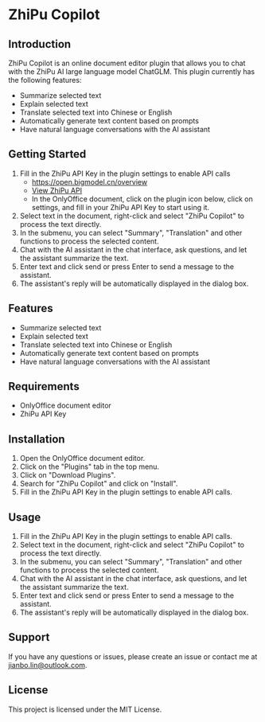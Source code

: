 # ZhiPu Copilot

## Introduction
ZhiPu Copilot is an online document editor plugin that allows you to chat with the ZhiPu AI large language model ChatGLM. This plugin currently has the following features:
- Summarize selected text
- Explain selected text
- Translate selected text into Chinese or English
- Automatically generate text content based on prompts
- Have natural language conversations with the AI assistant

## Getting Started
1. Fill in the ZhiPu API Key in the plugin settings to enable API calls
    - https://open.bigmodel.cn/overview
    - [View ZhiPu API](resources/images/View_Zhipu_API.png)
    - In the OnlyOffice document, click on the plugin icon below, click on settings, and fill in your ZhiPu API Key to start using it.
2. Select text in the document, right-click and select "ZhiPu Copilot" to process the text directly.
3. In the submenu, you can select "Summary", "Translation" and other functions to process the selected content.
4. Chat with the AI assistant in the chat interface, ask questions, and let the assistant summarize the text.
5. Enter text and click send or press Enter to send a message to the assistant.
6. The assistant's reply will be automatically displayed in the dialog box.

## Features
- Summarize selected text
- Explain selected text
- Translate selected text into Chinese or English
- Automatically generate text content based on prompts
- Have natural language conversations with the AI assistant

## Requirements
- OnlyOffice document editor
- ZhiPu API Key

## Installation
1. Open the OnlyOffice document editor.
2. Click on the "Plugins" tab in the top menu.
3. Click on "Download Plugins".
4. Search for "ZhiPu Copilot" and click on "Install".
5. Fill in the ZhiPu API Key in the plugin settings to enable API calls.

## Usage
1. Fill in the ZhiPu API Key in the plugin settings to enable API calls.
2. Select text in the document, right-click and select "ZhiPu Copilot" to process the text directly.
3. In the submenu, you can select "Summary", "Translation" and other functions to process the selected content.
4. Chat with the AI assistant in the chat interface, ask questions, and let the assistant summarize the text.
5. Enter text and click send or press Enter to send a message to the assistant.
6. The assistant's reply will be automatically displayed in the dialog box.

## Support
If you have any questions or issues, please create an issue or contact me at jianbo.lin@outlook.com.

## License
This project is licensed under the MIT License.
